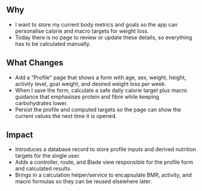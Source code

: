 ## Why
- I want to store my current body metrics and goals so the app can personalise calorie and macro targets for weight loss.
- Today there is no page to review or update these details, so everything has to be calculated manually.

## What Changes
- Add a “Profile” page that shows a form with age, sex, weight, height, activity level, goal weight, and desired weight loss per week.
- When I save the form, calculate a safe daily calorie target plus macro guidance that emphasises protein and fibre while keeping carbohydrates lower.
- Persist the profile and computed targets so the page can show the current values the next time it is opened.

## Impact
- Introduces a database record to store profile inputs and derived nutrition targets for the single user.
- Adds a controller, route, and Blade view responsible for the profile form and calculated results.
- Brings in a calculation helper/service to encapsulate BMR, activity, and macro formulas so they can be reused elsewhere later.
